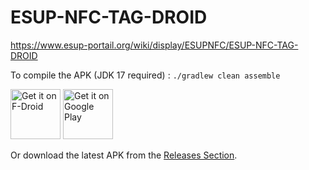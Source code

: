 ESUP-NFC-TAG-DROID
==================

https://www.esup-portail.org/wiki/display/ESUPNFC/ESUP-NFC-TAG-DROID

To compile the APK (JDK 17 required) :
`./gradlew clean assemble`

[<img src="https://fdroid.gitlab.io/artwork/badge/get-it-on.png"
     alt="Get it on F-Droid"
     height="80">](https://f-droid.org/packages/org.esupportail.esupnfctagdroid/)
[<img src="https://play.google.com/intl/en_us/badges/images/generic/en-play-badge.png"
     alt="Get it on Google Play"
     height="80">](https://play.google.com/store/apps/details?id=org.esupportail.esupnfctagdroid)

Or download the latest APK from the [Releases Section](https://github.com/EsupPortail/esup-nfc-tag-droid/releases/latest).
